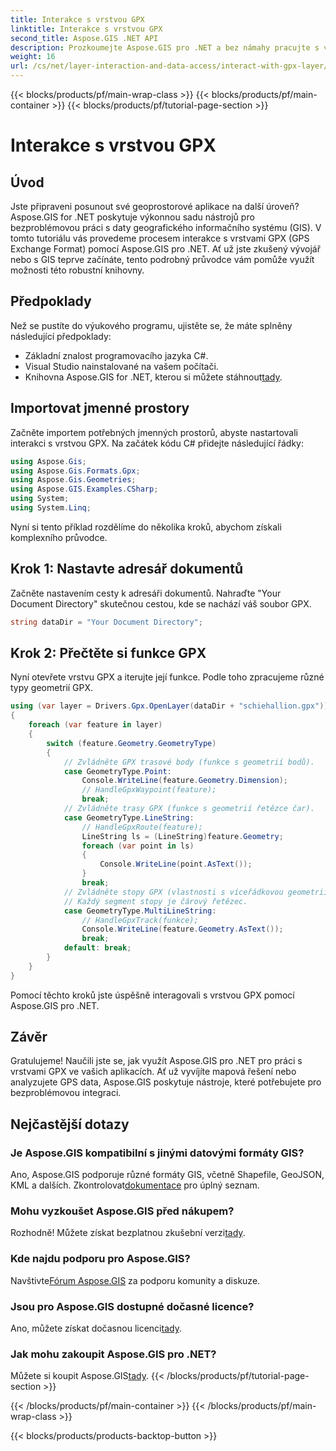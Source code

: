 ```yaml
---
title: Interakce s vrstvou GPX
linktitle: Interakce s vrstvou GPX
second_title: Aspose.GIS .NET API
description: Prozkoumejte Aspose.GIS pro .NET a bez námahy pracujte s vrstvami GPX. Stáhněte si knihovnu, vyzkoušejte bezplatnou zkušební verzi a pozvedněte své geoprostorové aplikace!
weight: 16
url: /cs/net/layer-interaction-and-data-access/interact-with-gpx-layer/
---
```


{{< blocks/products/pf/main-wrap-class >}}
{{< blocks/products/pf/main-container >}}
{{< blocks/products/pf/tutorial-page-section >}}

# Interakce s vrstvou GPX

## Úvod
Jste připraveni posunout své geoprostorové aplikace na další úroveň? Aspose.GIS for .NET poskytuje výkonnou sadu nástrojů pro bezproblémovou práci s daty geografického informačního systému (GIS). V tomto tutoriálu vás provedeme procesem interakce s vrstvami GPX (GPS Exchange Format) pomocí Aspose.GIS pro .NET. Ať už jste zkušený vývojář nebo s GIS teprve začínáte, tento podrobný průvodce vám pomůže využít možnosti této robustní knihovny.
## Předpoklady
Než se pustíte do výukového programu, ujistěte se, že máte splněny následující předpoklady:
- Základní znalost programovacího jazyka C#.
- Visual Studio nainstalované na vašem počítači.
-  Knihovna Aspose.GIS for .NET, kterou si můžete stáhnout[tady](https://releases.aspose.com/gis/net/).
## Importovat jmenné prostory
Začněte importem potřebných jmenných prostorů, abyste nastartovali interakci s vrstvou GPX. Na začátek kódu C# přidejte následující řádky:
```csharp
using Aspose.Gis;
using Aspose.Gis.Formats.Gpx;
using Aspose.Gis.Geometries;
using Aspose.GIS.Examples.CSharp;
using System;
using System.Linq;
```
Nyní si tento příklad rozdělíme do několika kroků, abychom získali komplexního průvodce.
## Krok 1: Nastavte adresář dokumentů
Začněte nastavením cesty k adresáři dokumentů. Nahraďte "Your Document Directory" skutečnou cestou, kde se nachází váš soubor GPX.
```csharp
string dataDir = "Your Document Directory";
```
## Krok 2: Přečtěte si funkce GPX
Nyní otevřete vrstvu GPX a iterujte její funkce. Podle toho zpracujeme různé typy geometrií GPX.
```csharp
using (var layer = Drivers.Gpx.OpenLayer(dataDir + "schiehallion.gpx"))
{
    foreach (var feature in layer)
    {
        switch (feature.Geometry.GeometryType)
        {
            // Zvládněte GPX trasové body (funkce s geometrií bodů).
            case GeometryType.Point:
                Console.WriteLine(feature.Geometry.Dimension);
                // HandleGpxWaypoint(feature);
                break;
            // Zvládněte trasy GPX (funkce s geometrií řetězce čar).
            case GeometryType.LineString:
                // HandleGpxRoute(feature);
                LineString ls = (LineString)feature.Geometry;
                foreach (var point in ls)
                {
                    Console.WriteLine(point.AsText());
                }
                break;
            // Zvládněte stopy GPX (vlastnosti s víceřádkovou geometrií strun).
            // Každý segment stopy je čárový řetězec.
            case GeometryType.MultiLineString:
                // HandleGpxTrack(funkce);
                Console.WriteLine(feature.Geometry.AsText());
                break;
            default: break;
        }
    }
}
```
Pomocí těchto kroků jste úspěšně interagovali s vrstvou GPX pomocí Aspose.GIS pro .NET.
## Závěr
Gratulujeme! Naučili jste se, jak využít Aspose.GIS pro .NET pro práci s vrstvami GPX ve vašich aplikacích. Ať už vyvíjíte mapová řešení nebo analyzujete GPS data, Aspose.GIS poskytuje nástroje, které potřebujete pro bezproblémovou integraci.
## Nejčastější dotazy
### Je Aspose.GIS kompatibilní s jinými datovými formáty GIS?
 Ano, Aspose.GIS podporuje různé formáty GIS, včetně Shapefile, GeoJSON, KML a dalších. Zkontrolovat[dokumentace](https://reference.aspose.com/gis/net/) pro úplný seznam.
### Mohu vyzkoušet Aspose.GIS před nákupem?
 Rozhodně! Můžete získat bezplatnou zkušební verzi[tady](https://releases.aspose.com/).
### Kde najdu podporu pro Aspose.GIS?
 Navštivte[Fórum Aspose.GIS](https://forum.aspose.com/c/gis/33) za podporu komunity a diskuze.
### Jsou pro Aspose.GIS dostupné dočasné licence?
 Ano, můžete získat dočasnou licenci[tady](https://purchase.aspose.com/temporary-license/).
### Jak mohu zakoupit Aspose.GIS pro .NET?
 Můžete si koupit Aspose.GIS[tady](https://purchase.aspose.com/buy).
{{< /blocks/products/pf/tutorial-page-section >}}

{{< /blocks/products/pf/main-container >}}
{{< /blocks/products/pf/main-wrap-class >}}

{{< blocks/products/products-backtop-button >}}
